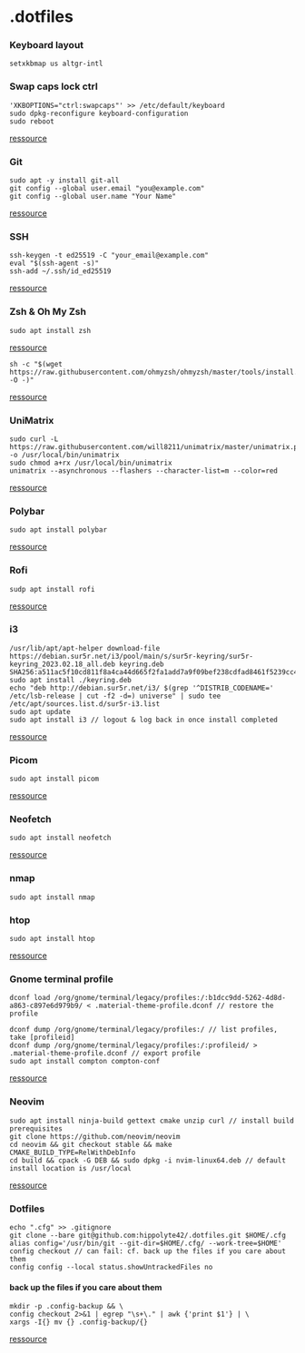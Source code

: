 # .dotfiles

### Keyboard layout
```shell
setxkbmap us altgr-intl
```
### Swap caps lock ctrl
```shell
'XKBOPTIONS="ctrl:swapcaps"' >> /etc/default/keyboard
sudo dpkg-reconfigure keyboard-configuration
sudo reboot
```
[ressource](https://dev.to/tallesl/change-caps-lock-to-ctrl-3c4)
### Git
```shell
sudo apt -y install git-all
git config --global user.email "you@example.com"
git config --global user.name "Your Name"
```
[ressource](https://git-scm.com/book/en/v2/Getting-Started-Installing-Git)
### SSH
```shell
ssh-keygen -t ed25519 -C "your_email@example.com"
eval "$(ssh-agent -s)"
ssh-add ~/.ssh/id_ed25519
```
[ressource](https://docs.github.com/fr/authentication/connecting-to-github-with-ssh/generating-a-new-ssh-key-and-adding-it-to-the-ssh-agent)

### Zsh & Oh My Zsh
```shell
sudo apt install zsh
```
[ressource](https://github.com/ohmyzsh/ohmyzsh/wiki/Installing-ZSH)
```shell
sh -c "$(wget https://raw.githubusercontent.com/ohmyzsh/ohmyzsh/master/tools/install.sh -O -)"
```
[ressource](https://ohmyz.sh/#install)

### UniMatrix
```shell
sudo curl -L https://raw.githubusercontent.com/will8211/unimatrix/master/unimatrix.py -o /usr/local/bin/unimatrix
sudo chmod a+rx /usr/local/bin/unimatrix
unimatrix --asynchronous --flashers --character-list=m --color=red
```
[ressource](https://github.com/will8211/unimatrix)

### Polybar
```shell
sudo apt install polybar
```
[ressource](https://github.com/polybar/polybar)

### Rofi
```shell
sudp apt install rofi
```
[ressource](https://github.com/davatorium/rofi)

### i3
```shell
/usr/lib/apt/apt-helper download-file https://debian.sur5r.net/i3/pool/main/s/sur5r-keyring/sur5r-keyring_2023.02.18_all.deb keyring.deb SHA256:a511ac5f10cd811f8a4ca44d665f2fa1add7a9f09bef238cdfad8461f5239cc4
sudo apt install ./keyring.deb
echo "deb http://debian.sur5r.net/i3/ $(grep '^DISTRIB_CODENAME=' /etc/lsb-release | cut -f2 -d=) universe" | sudo tee /etc/apt/sources.list.d/sur5r-i3.list
sudo apt update
sudo apt install i3 // logout & log back in once install completed
```
[ressource](https://i3wm.org/docs/repositories.html)

### Picom
```shell
sudo apt install picom
```
[ressource](https://github.com/yshui/picom)

### Neofetch
```shell
sudo apt install neofetch
```
[ressource](https://github.com/dylanaraps/neofetch)

### nmap
```shell
sudo apt install nmap
```

### htop
```shell
sudo apt install htop
```
[ressource](https://github.com/htop-dev/htop)

### Gnome terminal profile
```shell
dconf load /org/gnome/terminal/legacy/profiles:/:b1dcc9dd-5262-4d8d-a863-c897e6d979b9/ < .material-theme-profile.dconf // restore the profile

dconf dump /org/gnome/terminal/legacy/profiles:/ // list profiles, take [profileid]
dconf dump /org/gnome/terminal/legacy/profiles:/:profileid/ > .material-theme-profile.dconf // export profile
sudo apt install compton compton-conf
```
[ressource](https://gist.github.com/fdaciuk/9ec4d8afc32063a6f74a21f8308e3807)

### Neovim
```shell
sudo apt install ninja-build gettext cmake unzip curl // install build prerequisites
git clone https://github.com/neovim/neovim
cd neovim && git checkout stable && make CMAKE_BUILD_TYPE=RelWithDebInfo
cd build && cpack -G DEB && sudo dpkg -i nvim-linux64.deb // default install location is /usr/local
```
[ressource](https://github.com/neovim/neovim/wiki/Building-Neovim)

### Dotfiles
```shell
echo ".cfg" >> .gitignore
git clone --bare git@github.com:hippolyte42/.dotfiles.git $HOME/.cfg
alias config='/usr/bin/git --git-dir=$HOME/.cfg/ --work-tree=$HOME'
config checkout // can fail: cf. back up the files if you care about them
config config --local status.showUntrackedFiles no
```
#### back up the files if you care about them
```shell
mkdir -p .config-backup && \
config checkout 2>&1 | egrep "\s+\." | awk {'print $1'} | \
xargs -I{} mv {} .config-backup/{}
```
[ressource](https://www.atlassian.com/git/tutorials/dotfiles)
